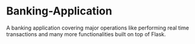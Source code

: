 # Banking-Application
A banking application covering major operations like performing real time transactions and many more functionalities built on top of Flask.
